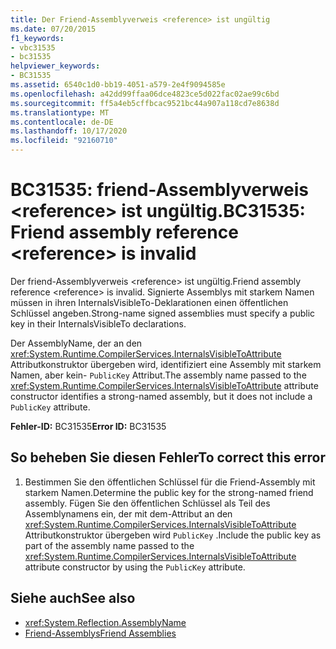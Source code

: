 ```yaml
---
title: Der Friend-Assemblyverweis <reference> ist ungültig
ms.date: 07/20/2015
f1_keywords:
- vbc31535
- bc31535
helpviewer_keywords:
- BC31535
ms.assetid: 6540c1d0-bb19-4051-a579-2e4f9094585e
ms.openlocfilehash: a42dd99ffaa06dce4823ce5d022fac02ae99c6bd
ms.sourcegitcommit: ff5a4eb5cffbcac9521bc44a907a118cd7e8638d
ms.translationtype: MT
ms.contentlocale: de-DE
ms.lasthandoff: 10/17/2020
ms.locfileid: "92160710"
---
```

# <a name="bc31535-friend-assembly-reference-reference-is-invalid"></a><span data-ttu-id="32a97-102">BC31535: friend-Assemblyverweis \<reference> ist ungültig.</span><span class="sxs-lookup"><span data-stu-id="32a97-102">BC31535: Friend assembly reference \<reference> is invalid</span></span>

<span data-ttu-id="32a97-103">Der friend-Assemblyverweis \<reference> ist ungültig.</span><span class="sxs-lookup"><span data-stu-id="32a97-103">Friend assembly reference \<reference> is invalid.</span></span> <span data-ttu-id="32a97-104">Signierte Assemblys mit starkem Namen müssen in ihren InternalsVisibleTo-Deklarationen einen öffentlichen Schlüssel angeben.</span><span class="sxs-lookup"><span data-stu-id="32a97-104">Strong-name signed assemblies must specify a public key in their InternalsVisibleTo declarations.</span></span>

 <span data-ttu-id="32a97-105">Der AssemblyName, der an den <xref:System.Runtime.CompilerServices.InternalsVisibleToAttribute> Attributkonstruktor übergeben wird, identifiziert eine Assembly mit starkem Namen, aber kein- `PublicKey` Attribut.</span><span class="sxs-lookup"><span data-stu-id="32a97-105">The assembly name passed to the <xref:System.Runtime.CompilerServices.InternalsVisibleToAttribute> attribute constructor identifies a strong-named assembly, but it does not include a `PublicKey` attribute.</span></span>

 <span data-ttu-id="32a97-106">**Fehler-ID:** BC31535</span><span class="sxs-lookup"><span data-stu-id="32a97-106">**Error ID:** BC31535</span></span>

## <a name="to-correct-this-error"></a><span data-ttu-id="32a97-107">So beheben Sie diesen Fehler</span><span class="sxs-lookup"><span data-stu-id="32a97-107">To correct this error</span></span>

1. <span data-ttu-id="32a97-108">Bestimmen Sie den öffentlichen Schlüssel für die Friend-Assembly mit starkem Namen.</span><span class="sxs-lookup"><span data-stu-id="32a97-108">Determine the public key for the strong-named friend assembly.</span></span> <span data-ttu-id="32a97-109">Fügen Sie den öffentlichen Schlüssel als Teil des Assemblynamens ein, der mit dem-Attribut an den <xref:System.Runtime.CompilerServices.InternalsVisibleToAttribute> Attributkonstruktor übergeben wird `PublicKey` .</span><span class="sxs-lookup"><span data-stu-id="32a97-109">Include the public key as part of the assembly name passed to the <xref:System.Runtime.CompilerServices.InternalsVisibleToAttribute> attribute constructor by using the `PublicKey` attribute.</span></span>

## <a name="see-also"></a><span data-ttu-id="32a97-110">Siehe auch</span><span class="sxs-lookup"><span data-stu-id="32a97-110">See also</span></span>

- <xref:System.Reflection.AssemblyName>
- [<span data-ttu-id="32a97-111">Friend-Assemblys</span><span class="sxs-lookup"><span data-stu-id="32a97-111">Friend Assemblies</span></span>](../../../standard/assembly/friend.md)
